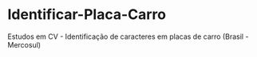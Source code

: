 # Identificar-Placa-Carro
 Estudos em CV - Identificação de caracteres em placas de carro (Brasil - Mercosul)
